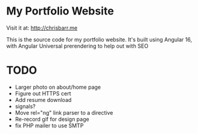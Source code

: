 # My Portfolio Website
Visit it at: http://chrisbarr.me

This is the source code for my portfolio website.
It's built using Angular 16, with Angular Universal prerendering to help out with SEO


# TODO
* Larger photo on about/home page
* Figure out HTTPS cert
* Add resume download
* signals?
* Move rel="ng" link parser to a directive
* Re-record gif for design page
* fix PHP mailer to use SMTP
